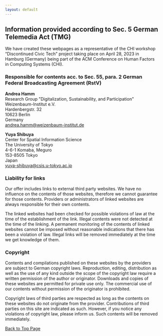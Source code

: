 ```yaml
---
layout: default
---
```



## Information provided according to Sec. 5 German Telemedia Act (TMG)

We have created these webpages as a representative of the CHI workshop “Discontinued Civic Tech” project taking place on April 28, 2023 in Hamburg (Germany) being part of the ACM Conference on Human Factors in Computing Systems (CHI). 


### Responsible for contents acc. to Sec. 55, para. 2 German Federal Broadcasting Agreement (RstV)

<b>Andrea Hamm</b><br />
Research Group "Digitalization, Sustainability, and Participation"<br />
Weizenbaum-Institut e.V.<br />
Hardenbergstr. 32<br />
10623 Berlin<br />
Germany<br />
andrea.hamm@weizenbaum-institut.de<br />


<b>Yuya Shibuya</b><br />
Center for Spatial Information Science<br />
The University of Tokyo<br />
4-6-1 Komaba, Meguro<br />
153-8505 Tokyo<br />
Japan<br />
yuya-shibuya@csis.u-tokyo.ac.jp  <br />


### Liability for links

Our offer includes links to external third party websites. We have no influence on the contents of those websites, therefore we cannot guarantee for those contents. Providers or administrators of linked websites are always responsible for their own contents.

The linked websites had been checked for possible violations of law at the time of the establishment of the link. Illegal contents were not detected at the time of the linking. A permanent monitoring of the contents of linked websites cannot be imposed without reasonable indications that there has been a violation of law. Illegal links will be removed immediately at the time we get knowledge of them.

### Copyright
Contents and compilations published on these websites by the providers are subject to German copyright laws. Reproduction, editing, distribution as well as the use of any kind outside the scope of the copyright law require a written permission of the author or originator. Downloads and copies of these websites are permitted for private use only. The commercial use of our contents without permission of the originator is prohibited.

Copyright laws of third parties are respected as long as the contents on these websites do not originate from the provider. Contributions of third parties on this site are indicated as such. However, if you notice any violations of copyright law, please inform us. Such contents will be removed immediately.





<a href = "./" class="btn-to-top">Back to Top Page</a>